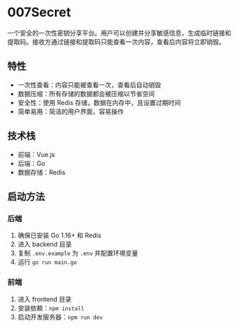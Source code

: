 # 007Secret

一个安全的一次性密钥分享平台。用户可以创建并分享敏感信息，生成临时链接和提取码。接收方通过链接和提取码只能查看一次内容，查看后内容将立即销毁。

## 特性

- 一次性查看：内容只能被查看一次，查看后自动销毁
- 数据压缩：所有存储的数据都会被压缩以节省空间
- 安全性：使用 Redis 存储，数据在内存中，且设置过期时间
- 简单易用：简洁的用户界面，容易操作

## 技术栈

- 前端：Vue.js
- 后端：Go
- 数据存储：Redis

## 启动方法

### 后端

1. 确保已安装 Go 1.16+ 和 Redis
2. 进入 backend 目录
3. 复制 `.env.example` 为 `.env` 并配置环境变量
4. 运行 `go run main.go`

### 前端

1. 进入 frontend 目录
2. 安装依赖：`npm install`
3. 启动开发服务器：`npm run dev` 